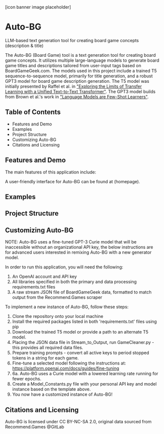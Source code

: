 [icon banner image placeholder]

# Auto-BG
LLM-based text generation tool for creating board game concepts (description & title)

The Auto-BG (Board Game) tool is a text generation tool for creating board game concepts. It utilizes multiple large-language models to generate board game titles and descriptions tailored from user-input tags based on BoardGameGeek.com. The models used in this project include a trained T5 sequence-to-sequence model, primarily for title generation, and a robust GPT3 model for board game description generation. The T5 model was initially presented by Raffel et al. in ["Exploring the Limits of Transfer Learning with a Unified Text-to-Text Transformer"](https://arxiv.org/pdf/1910.10683.pdf). The GPT3 model builds from Brown et al.'s work in ["Language Models are Few-Shot Learners"](https://arxiv.org/pdf/1910.10683.pdf).


## Table of Contents
- Features and Demo
- Examples
- Project Structure
- Customizing Auto-BG
- Citations and Licensing

## Features and Demo
The main features of this application include:

A user-friendly interface for Auto-BG can be found at (homepage).

## Examples

## Project Structure

## Customizing Auto-BG
NOTE: Auto-BG uses a fine-tuned GPT-3 Curie model that will be inaccessible without an organizational API key, 
the below instructions are for advanced users interested in remixing Auto-BG with a new generator model.

In order to run this application, you will need the following:
1. An OpenAI account and API key
2. All libraries specified in both the primary and data processing requirements.txt files
3. A raw stream JSON file of BoardGameGeek data, formatted to match output from the Recommend.Games scraper

To implement a new instance of Auto-BG, follow these steps:
1. Clone the repository onto your local machine
2. Install the required packages listed in both 'requirements.txt' files using pip
3. Download the trained T5 model or provide a path to an alternate T5 model.
4. Placing the JSON data file in Stream_to_Output, run GameCleaner.py - this provides all required data files.
5. Prepare training prompts - convert all active keys to period stopped tokens in a string for each game.
6. Fine-tune a selected model following the instructions at: https://platform.openai.com/docs/guides/fine-tuning
7. 6a. Auto-BG uses a Curie model with a lowered learning rate running for fewer epochs.
8. Create a Model_Constants.py file with your personal API key and model instance based on the template above.
9. You now have a customized instance of Auto-BG!

## Citations and Licensing
Auto-BG is licensed under CC BY-NC-SA 2.0, original data sourced from Recommend.Games @GitLab
